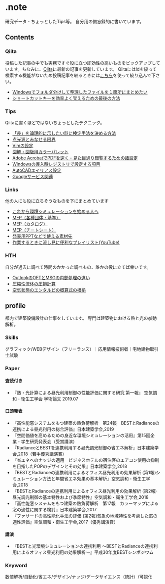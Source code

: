 # .note

研究データ・ちょっとしたTips等。
自分用の備忘録的に書いています。


## Contents

### Qiita
投稿した記事の中でも実務ですぐ役に立つ即効性の高いものをピックアップしています。ちなみに、[Qiita](https://qiita.com/Daisuke_MMM)に最新の記事を更新しています。
QiitaにはIdを絞って検索する機能がないため投稿記事を絞るときには[こちら](https://qiigle.com/)を使って絞り込んで下さい。
* [Windowsでフォルダ分けして整理したファイルを１箇所にまとめたい](https://qiita.com/Daisuke_MMM/items/feaf2f3706a8f7ff6b49)
* [ショートカットキーを効率よく覚えるための最後の方法](https://qiita.com/Daisuke_MMM/items/c18eac17f7417448204a)

### Tips
Qiitaに書くほどではないちょっとしたテクニック。
* [「差」を論理的に示したい時に検定手法を決める方法](tip210301.md)
* [点光源とみなせる限界](tip201210.md)
* [Vimの設定](tip201204.md)
* [図解・図版用カラーパレット](tip201203.md)
* [Adobe AcrobatでPDFを速く・見た目通り閲覧するための諸設定](tip201202.md)
* [Windowsの導入時レジストリで設定する項目](tip201201.md)
* [AutoCADエイリアス設定](tip201128.md)
* [Googleサービス関連](tip201124.md)

### Links
他の人にも役に立ちそうなものを下にまとめています
* [これから環境シミュレーションを始める人へ](envsim.md)
* [MEP（各種団体・基準）](mep.md)
* [MEP（カタログ）](catalog.md)
* [MEP（チートシート）](cheatsheet.md)
* [発表用PPTなどで使える素材先](material.md)
* [作業するときに流し見に便利なプレイリスト(YouTube)](https://youtube.com/playlist?list=PLRqKZhocpxhSClTDitT4kK3GXTxGS8wzm)

### HTH
自分が過去に調べて時間のかかった調べもの、誰かの役に立てば幸いです。
* [OutlookのOFTとMSGの内部処理の違い](https://outlooklab.wordpress.com/2007/06/16/oft-%E3%81%A8-msg-%E3%81%8A%E3%82%88%E3%81%B3%E4%B8%8B%E6%9B%B8%E3%81%8D-%E3%81%AE%E9%81%95%E3%81%84/)
* [圧縮性流体の圧損計算](https://chemesim.com/DPcalc.html#PSVPRV)
* [空気状態のエンタルピの概算式の根拠](http://mitchellt.com/2018/09/01/a-look-into-the-shorthand-formula-for-enthalpy.html)

## profile
都内で建築設備設計の仕事をしています。
専門は建築物における熱と光の挙動解析。

### Skills
グラフィック/WEBデザイン（フリーランス）｜応用情報技術者｜宅地建物取引士試験

### Paper
#### 査読付き
* 『熱・光計算による昼光利用制御の性能評価に関する研究 第一報』 空気調和・衛生工学会 学術論文 2019.07


#### 口頭発表
* 『高性能窓システムをもつ建築の熱負荷解析　第24報　BESTとRadianceの連携による昼光利用の総合評価』日本建築学会,2019
* 『空間価値を高めるための身近な環境シミュレーションの活用』第15回企業・学生研究発表会（受賞講演）
* 『RadianceとBESTを連携利用する昼光調光制御の省エネ解析』日本建築学会,2018（若手優秀講演賞）
* 『省エネへのナッジの適用　ビジネスホテルの宿泊客のエアコン使用の抑制を目指したPOPのデザインとその効果』日本建築学会,2018
* 『BESTとRadianceの連携利用によるオフィス昼光利用の効果解析 (第1報)シミュレーション方法と年間省エネ効果の基本解析』空気調和・衛生工学会,2018
* 『BESTとRadianceの連携利用によるオフィス昼光利用の効果解析 (第2報)昼光調光制御の基本特性および季節特性』空気調和・衛生工学会,2018
* 『高性能窓システムをもつ建築の熱負荷解析　第17報　カラーマップによる窓の適性に関する検討』日本建築学会,2017
* 『ファサードの高性能化手法の評価 (第2報)気象の地域特性を考慮した窓の適性評価』空気調和・衛生工学会,2017（優秀講演賞）


#### 講演
* 『BESTと光環境シミュレーションの連携利用 ～BESTとRadianceの連携利用によるオフィス昼光利用の効果解析～』平成30年度BESTシンポジウム


### Keyword
数値解析/自動化/省エネ/デザイン/ナッジ/データサイエンス（統計）/可視化
